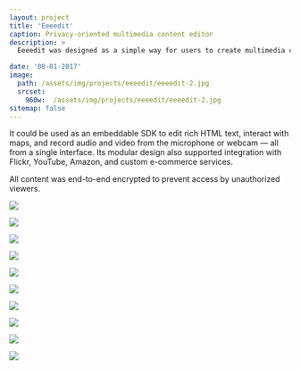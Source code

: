 ```yaml
---
layout: project
title: 'Eeeedit'
caption: Privacy-oriented multimedia content editor
description: >
  Eeeedit was designed as a simple way for users to create multimedia content inside a browser while maintaining full ownership control over the content.

date: '08-01-2017'
image: 
  path: /assets/img/projects/eeeedit/eeeedit-2.jpg
  srcset: 
    960w:  /assets/img/projects/eeeedit/eeeedit-2.jpg
sitemap: false
---
```


 It could be used as an embeddable SDK to edit rich HTML text, interact with maps, and record audio and video from the microphone or webcam — all from a single interface. Its modular design also supported integration with Flickr, YouTube, Amazon, and custom e-commerce services.

 All content was end-to-end encrypted to prevent access by unauthorized viewers.


![](/assets/img/projects/eeeedit/eeeedit-1.jpg)

![](/assets/img/projects/eeeedit/eeeedit-2.jpg)

![](/assets/img/projects/eeeedit/eeeedit-3.jpg)

![](/assets/img/projects/eeeedit/eeeedit-4.jpg)

![](/assets/img/projects/eeeedit/eeeedit-5.jpg)

![](/assets/img/projects/eeeedit/eeeedit-6.jpg)

![](/assets/img/projects/eeeedit/eeeedit-7.jpg)

![](/assets/img/projects/eeeedit/eeeedit-8.jpg)

![](/assets/img/projects/eeeedit/eeeedit-9.jpg)

![](/assets/img/projects/eeeedit/eeeedit-10.jpg)




